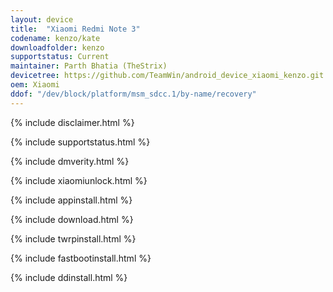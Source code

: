 ```yaml
---
layout: device
title:  "Xiaomi Redmi Note 3"
codename: kenzo/kate
downloadfolder: kenzo
supportstatus: Current
maintainer: Parth Bhatia (TheStrix)
devicetree: https://github.com/TeamWin/android_device_xiaomi_kenzo.git
oem: Xiaomi
ddof: "/dev/block/platform/msm_sdcc.1/by-name/recovery"
---
```


{% include disclaimer.html %}

{% include supportstatus.html %}

{% include dmverity.html %}

{% include xiaomiunlock.html %}

{% include appinstall.html %}

{% include download.html %}

{% include twrpinstall.html %}

{% include fastbootinstall.html %}

{% include ddinstall.html %}
